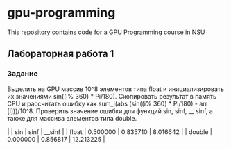 # gpu-programming
This repository contains code for a GPU Programming course in NSU
## Лабораторная работа 1
### Задание

Выделить на GPU массив 10^8 элементов типа float и инициализировать их значениями sin((i% 360) * Pi/180). Скопировать результат в память CPU и рассчитать ошибку как sum_i(abs (sin((i% 360) * Pi/180) - arr [i]))/10^8. Проверить значение ошибки для функций sin, sinf, __ sinf, а также для массива элементов типа double.

| | sin  | sinf | __sinf |
| float | 0.500000 | 0.835710 | 8.016642 |
| double | 0.000000 | 0.856817 | 12.213225 | 
